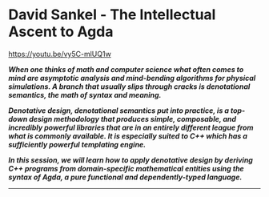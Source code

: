 # David Sankel - The Intellectual Ascent to Agda

https://youtu.be/vy5C-mlUQ1w


***When one thinks of math and computer science what often comes to mind are asymptotic analysis and mind-bending algorithms for physical simulations. A branch that usually slips through cracks is denotational semantics, the math of syntax and meaning.***

***Denotative design, denotational semantics put into practice, is a top-down design methodology that produces simple, composable, and incredibly powerful libraries that are in an entirely different league from what is commonly available. It is especially suited to C++ which has a sufficiently powerful templating engine.***

***In this session, we will learn how to apply denotative design by deriving C++ programs from domain-specific mathematical entities using the syntax of Agda, a pure functional and dependently-typed language.***

---
